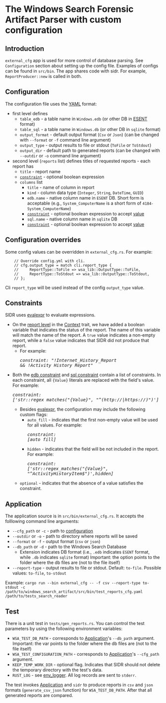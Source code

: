 # The Windows Search Forensic Artifact Parser with custom configuration

## Introduction
`external_cfg` app is used for more control of database parsing. See `Configuration` section about setting up
the config file. Examples of configs can be found in `src/bin`.
The app shares code with sidr. For example, `ReportProducer::new` is called in both.

## Configuration
The configuration file uses the [YAML](https://yaml.org/) format:
- first level defines
  - `table_edb` - a table name in `Windows.edb` (or other DB in [ESENT](https://github.com/libyal/libesedb/blob/main/documentation/Extensible%20Storage%20Engine%20(ESE)%20Database%20File%20(EDB)%20format.asciidoc) format)
  - `table_sql` -  a table name in `Windows.db`  (or other DB in `sqlite` format)
  - `output_format` - default output format (`Csv` or `Json`) (can be changed with `--format` or `-f` command line argument)
  - `output_type` - output results to file or stdout (`ToFile` or `ToStdout`)
  - `output_dir` - default path to generated reports (can be changed with `--outdir` or `-o` command line argument)
- second level (`reports` list) defines titles of requested reports - each report has
  - <a name="rep_title"></a>`title` - report name
  - <a name="rep_constraint"></a>[`constraint`](#constraints) - optional boolean expression
  - `columns` list
    - `title` - name of column in report
    - `kind` - column data type (`Integer`, `String`, `DateTime`, `GUID`)
    - <a name="edb_name"></a>`edb.name` - native column name in `ESENT` DB. Short form is acceptable (e.g., `System_ComputerName` is a short form of `4184-System_ComputerName`)
    - <a name="edb_constraint"></a>[`constraint`](#constraints) - optional boolean expression to accept [value](#edb_name)
    - <a name="sql_name"></a>`sql.name` - native column name in `sqlite` DB
    - <a name="sql_constraint"></a>[`constraint`](#constraints) - optional boolean expression to accept [value](#sql_name)

## Configuration overrides
Some config values can be overridden in `external_cfg.rs`. For example:
```
    // Override config.yml with cli.
    // cfg.output_type = match cli.report_type {
    //     ReportType::ToFile => wsa_lib::OutputType::ToFile,
    //     ReportType::ToStdout => wsa_lib::OutputType::ToStdout,
    // };
```
Cli `report_type` will be used instead of the config `output_type` value.

## Constraints
SIDR uses [evalexpr](https://docs.rs/evalexpr/latest/evalexpr/) to evaluate expressions.
- On the [report level](#rep_constraint) in the [Context](https://docs.rs/evalexpr/latest/evalexpr/trait.Context.html) trait, we have added a boolean variable that indicates the status of the report. The name of this variable will match the name of the report. A `true` value indicates a non-empty report, while a `false` value indicates that SIDR did not produce that report.
  * For example:
  *<pre>constraint: "!Internet_History_Report && !Activity_History_Report"</pre>*
- Both the [edb constraint](#edb_constraint) and [sql constraint](#sql_constraint) contain a list of constraints. 
  In each constraint, all `{Value}` literals are replaced with the field's value. 
  For example:
  *<pre>constraint: ['str::regex_matches("{Value}", "^(http://|https://)")']</pre>*
  * Besides [evalexpr](https://docs.rs/evalexpr/latest/evalexpr/), the configuration may include the following custom flags:
    - `auto_fill` - indicates that the first non-empty value will be used for all values. 
  For example:
    *<pre>constraint: [auto_fill]</pre>*
    - `hidden` - indicates that the field will be not included in the report. For example:
    *<pre>constraint: ['str::regex_matches("{Value}", "^ActivityHistoryItem$")',hidden]</pre>*
  - `optional` - indicates that the absence of a value satisfies the constraint.

## Application

The application source is in `src/bin/external_cfg.rs`. It accepts the folllowing command line arguments:

- `--cfg_path` or `-c` - path to [configuration](#configuration)
- `--outdir` or `-o` - path to directory where reports will be saved
- `--format` or `-f` - output format (`csv` or `json`)
- `--db_path` or `-d` - path to the Windows Search Database
  - Extension indicates DB format (i.e., `.edb` indicates `ESENT` format, while `.db` indicates `sqlite` format)
                        Important: the option points to the folder where the db files are (not to the file itself)
- `--report-type` - output results to file or stdout. Default: `to-file`. Possible values: `to-file`, `to-stdout`

Example:
`cargo run --bin external_cfg -- -f csv --report-type to-stdout -c /path/to/windows_search_artifact/src/bin/test_reports_cfg.yaml /path/to/tests_search_reader`


## Test
There is a unit test in `tests/gen_reports.rs`. You can control the test parameters by using the following environment variables:
- `WSA_TEST_DB_PATH` - corresponds to [Application](#application)'s `--db_path` argument.
                       Important: the var points to the folder where the db files are (not to the file itself)
- `WSA_TEST_CONFIGURATION_PATH`  - corresponds to [Application](#application)'s `--cfg_path` argument.
- `KEEP_TEMP_WORK_DIR` - optional flag. Indicates that SIDR should not delete the temporary directory with the test's data.
- `RUST_LOG` - see [env_logger](https://docs.rs/env_logger/latest/env_logger/). All log records are sent to `stderr`.

The test invokes [Application](#application) and `sidr` to produce reports in `csv` and `json` formats 
(`generate_csv_json` function) for `WSA_TEST_DB_PATH`. After that all generated reports are compared. 
